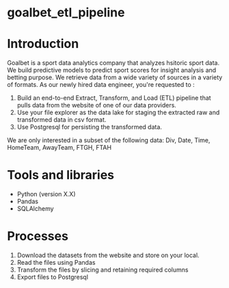 # goalbet_etl_pipeline

# Introduction

Goalbet is a sport data analytics company that analyzes hsitoric sport data. We build predictive models to predict sport scores for insight analysis and betting purpose. We retrieve data from a wide variety of sources in a variety of formats.
As our newly hired data engineer, you're requested to :
1. Build an end-to-end Extract, Transform, and Load (ETL) pipeline that pulls data from the website of one of our data providers.
2. Use your file explorer as the data lake for staging the extracted raw and transformed data in csv format.
3. Use Postgresql for persisting the transformed data.

We are only interested in a subset of the following data:
Div, Date, Time, HomeTeam, AwayTeam, FTGH, FTAH

# Tools and libraries
- Python (version X.X)
- Pandas
- SQLAlchemy

# Processes
1. Download the datasets from the website and store on your local.
2. Read the files using Pandas
3. Transform the files by slicing and retaining required columns
4. Export files to Postgresql  





